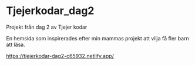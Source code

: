 # Tjejerkodar_dag2
Projekt från dag 2 av Tjejer kodar

En hemsida som inspirerades efter min mammas projekt att vilja få fler barn att läsa.

https://tjejerkodar-dag2-c65932.netlify.app/ 

